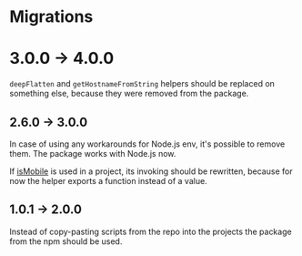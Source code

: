 # Migrations

# 3.0.0 → 4.0.0

`deepFlatten` and `getHostnameFromString` helpers should be replaced on something else, because they were removed 
from the package.


## 2.6.0 → 3.0.0

In case of using any workarounds for Node.js env, it's possible to remove them. 
The package works with Node.js now.

If [isMobile](./lib/is-mobile.js) is used in a project, its invoking should be rewritten, because for now the helper
exports a function instead of a value.


## 1.0.1 → 2.0.0

Instead of copy-pasting scripts from the repo into the projects the package from the npm should be used.
